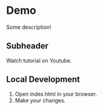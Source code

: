 # Demo

Some description!

## Subheader

Watch tutorial on Youtube.

## Local Development

1. Open index.html in your browser.
2. Make your changes.